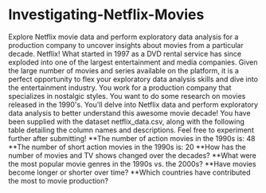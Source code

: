 # Investigating-Netflix-Movies
Explore Netflix movie data and perform exploratory data analysis for a production company to uncover insights about movies from a particular decade.
Netflix! What started in 1997 as a DVD rental service has since exploded into one of the largest entertainment and media companies.
Given the large number of movies and series available on the platform, it is a perfect opportunity to flex your exploratory data analysis skills and dive into the entertainment industry.
You work for a production company that specializes in nostalgic styles. You want to do some research on movies released in the 1990's. You'll delve into Netflix data and perform exploratory data analysis to better understand this awesome movie decade!
You have been supplied with the dataset netflix_data.csv, along with the following table detailing the column names and descriptions. Feel free to experiment further after submitting!
**The number of action movies in the 1990s is: 48
**The number of short action movies in the 1990s is: 20
**How has the number of movies and TV shows changed over the decades?
**What were the most popular movie genres in the 1990s vs. the 2000s?
**Have movies become longer or shorter over time?
**Which countries have contributed the most to movie production?

